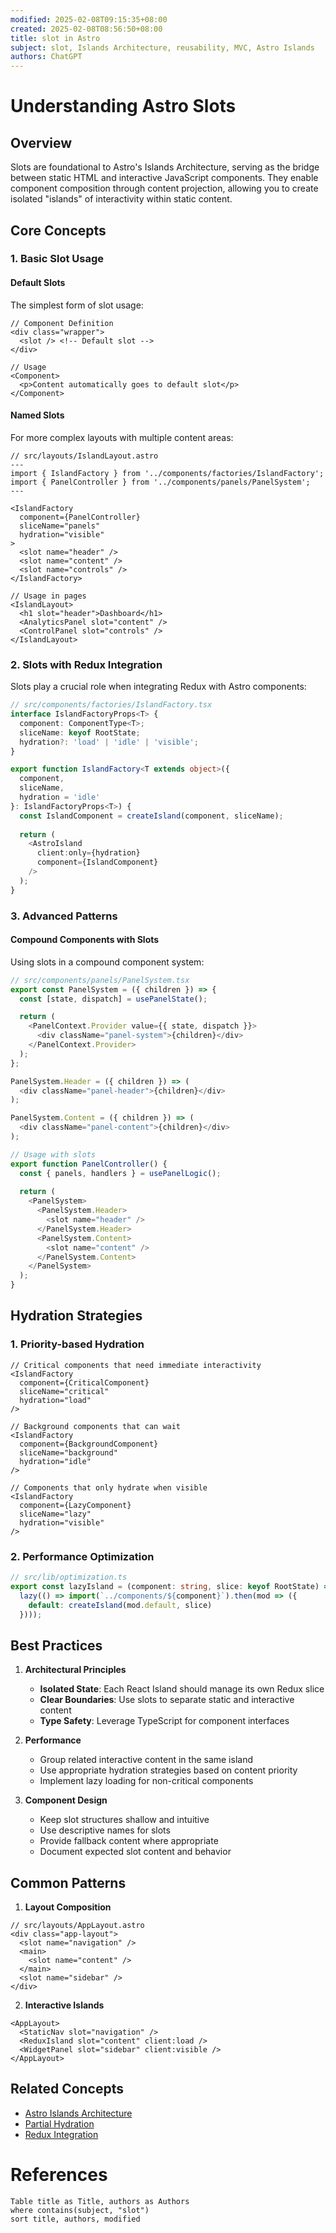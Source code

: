 ```yaml
---
modified: 2025-02-08T09:15:35+08:00
created: 2025-02-08T08:56:50+08:00
title: slot in Astro
subject: slot, Islands Architecture, reusability, MVC, Astro Islands
authors: ChatGPT
---
```


# Understanding Astro Slots

## Overview

Slots are foundational to Astro's Islands Architecture, serving as the bridge between static HTML and interactive JavaScript components. They enable component composition through content projection, allowing you to create isolated "islands" of interactivity within static content.

## Core Concepts

### 1. Basic Slot Usage

#### Default Slots
The simplest form of slot usage:

```astro
// Component Definition
<div class="wrapper">
  <slot /> <!-- Default slot -->
</div>

// Usage
<Component>
  <p>Content automatically goes to default slot</p>
</Component>
```

#### Named Slots
For more complex layouts with multiple content areas:

```astro
// src/layouts/IslandLayout.astro
---
import { IslandFactory } from '../components/factories/IslandFactory';
import { PanelController } from '../components/panels/PanelSystem';
---

<IslandFactory 
  component={PanelController} 
  sliceName="panels"
  hydration="visible"
>
  <slot name="header" />
  <slot name="content" />
  <slot name="controls" />
</IslandFactory>

// Usage in pages
<IslandLayout>
  <h1 slot="header">Dashboard</h1>
  <AnalyticsPanel slot="content" />
  <ControlPanel slot="controls" />
</IslandLayout>
```

### 2. Slots with Redux Integration

Slots play a crucial role when integrating Redux with Astro components:

```typescript
// src/components/factories/IslandFactory.tsx
interface IslandFactoryProps<T> {
  component: ComponentType<T>;
  sliceName: keyof RootState;
  hydration?: 'load' | 'idle' | 'visible';
}

export function IslandFactory<T extends object>({
  component,
  sliceName,
  hydration = 'idle'
}: IslandFactoryProps<T>) {
  const IslandComponent = createIsland(component, sliceName);
  
  return (
    <AstroIsland 
      client:only={hydration}
      component={IslandComponent} 
    />
  );
}
```

### 3. Advanced Patterns

#### Compound Components with Slots
Using slots in a compound component system:

```typescript
// src/components/panels/PanelSystem.tsx
export const PanelSystem = ({ children }) => {
  const [state, dispatch] = usePanelState();

  return (
    <PanelContext.Provider value={{ state, dispatch }}>
      <div className="panel-system">{children}</div>
    </PanelContext.Provider>
  );
};

PanelSystem.Header = ({ children }) => (
  <div className="panel-header">{children}</div>
);

PanelSystem.Content = ({ children }) => (
  <div className="panel-content">{children}</div>
);

// Usage with slots
export function PanelController() {
  const { panels, handlers } = usePanelLogic();
  
  return (
    <PanelSystem>
      <PanelSystem.Header>
        <slot name="header" />
      </PanelSystem.Header>
      <PanelSystem.Content>
        <slot name="content" />
      </PanelSystem.Content>
    </PanelSystem>
  );
}
```

## Hydration Strategies

### 1. Priority-based Hydration

```astro
// Critical components that need immediate interactivity
<IslandFactory 
  component={CriticalComponent}
  sliceName="critical"
  hydration="load" 
/>

// Background components that can wait
<IslandFactory
  component={BackgroundComponent}
  sliceName="background"
  hydration="idle"
/>

// Components that only hydrate when visible
<IslandFactory
  component={LazyComponent}
  sliceName="lazy"
  hydration="visible"
/>
```

### 2. Performance Optimization

```typescript
// src/lib/optimization.ts
export const lazyIsland = (component: string, slice: keyof RootState) =>
  lazy(() => import(`../components/${component}`).then(mod => ({
    default: createIsland(mod.default, slice)
  })));
```

## Best Practices

1. **Architectural Principles**
   - **Isolated State**: Each React Island should manage its own Redux slice
   - **Clear Boundaries**: Use slots to separate static and interactive content
   - **Type Safety**: Leverage TypeScript for component interfaces

2. **Performance**
   - Group related interactive content in the same island
   - Use appropriate hydration strategies based on content priority
   - Implement lazy loading for non-critical components

3. **Component Design**
   - Keep slot structures shallow and intuitive
   - Use descriptive names for slots
   - Provide fallback content where appropriate
   - Document expected slot content and behavior

## Common Patterns

1. **Layout Composition**
```astro
// src/layouts/AppLayout.astro
<div class="app-layout">
  <slot name="navigation" />
  <main>
    <slot name="content" />
  </main>
  <slot name="sidebar" />
</div>
```

2. **Interactive Islands**
```astro
<AppLayout>
  <StaticNav slot="navigation" />
  <ReduxIsland slot="content" client:load />
  <WidgetPanel slot="sidebar" client:visible />
</AppLayout>
```

## Related Concepts

- [Astro Islands Architecture](https://docs.astro.build/en/concepts/islands/)
- [Partial Hydration](https://docs.astro.build/en/concepts/partial-hydration/)
- [Redux Integration](./AstroSlotAndRedux.md)

# References
```dataview 
Table title as Title, authors as Authors
where contains(subject, "slot")
sort title, authors, modified
```
